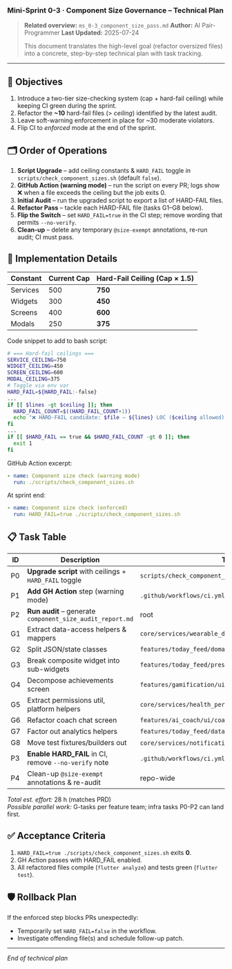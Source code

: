 ### Mini-Sprint 0-3 · Component Size Governance – Technical Plan

> **Related overview:** `ms_0-3_component_size_pass.md` **Author:** AI
> Pair-Programmer **Last Updated:** 2025-07-24
>
> This document translates the high-level goal (refactor oversized files) into a
> concrete, step-by-step technical plan with task tracking.

---

## 🎯 Objectives

1. Introduce a two-tier size-checking system (cap + hard-fail ceiling) while
   keeping CI green during the sprint.
2. Refactor the **~10** hard-fail files (> _ceiling_) identified by the latest
   audit.
3. Leave soft-warning enforcement in place for ~30 moderate violators.
4. Flip CI to _enforced_ mode at the end of the sprint.

## 🗂️ Order of Operations

1. **Script Upgrade** – add ceiling constants & `HARD_FAIL` toggle in
   `scripts/check_component_sizes.sh` (default `false`).
2. **GitHub Action (warning mode)** – run the script on every PR; logs show ❌
   when a file exceeds the ceiling but the job exits 0.
3. **Initial Audit** – run the upgraded script to export a list of HARD-FAIL
   files.
4. **Refactor Pass** – tackle each HARD-FAIL file (tasks G1–G8 below).
5. **Flip the Switch** – set `HARD_FAIL=true` in the CI step; remove wording
   that permits `--no-verify`.
6. **Clean-up** – delete any temporary `@size-exempt` annotations, re-run audit;
   CI must pass.

## 🔧 Implementation Details

| Constant | Current Cap | Hard-Fail Ceiling (Cap × 1.5) |
| -------- | ----------- | ----------------------------- |
| Services | 500         | **750**                       |
| Widgets  | 300         | **450**                       |
| Screens  | 400         | **600**                       |
| Modals   | 250         | **375**                       |

Code snippet to add to bash script:

```bash
# === Hard-fail ceilings ===
SERVICE_CEILING=750
WIDGET_CEILING=450
SCREEN_CEILING=600
MODAL_CEILING=375
# Toggle via env var
HARD_FAIL=${HARD_FAIL:-false}
...
if [[ $lines -gt $ceiling ]]; then
  HARD_FAIL_COUNT=$((HARD_FAIL_COUNT+1))
  echo "❌ HARD-FAIL candidate: $file – ${lines} LOC ($ceiling allowed)"
fi
...
if [[ $HARD_FAIL == true && $HARD_FAIL_COUNT -gt 0 ]]; then
  exit 1
fi
```

GitHub Action excerpt:

```yaml
- name: Component size check (warning mode)
  run: ./scripts/check_component_sizes.sh
```

At sprint end:

```yaml
- name: Component size check (enforced)
  run: HARD_FAIL=true ./scripts/check_component_sizes.sh
```

## 📋 Task Table

| ID | Description                                               | Target File(s) / Path                                               | Owner         | Est  | Status |
| -- | --------------------------------------------------------- | ------------------------------------------------------------------- | ------------- | ---- | ------ |
| P0 | **Upgrade script** with ceilings + `HARD_FAIL` toggle     | `scripts/check_component_sizes.sh`                                  | dev-infra     | 1h   | ✅     |
| P1 | **Add GH Action** step (warning mode)                     | `.github/workflows/ci.yml`                                          | dev-infra     | 0.5h | ✅     |
| P2 | **Run audit** – generate `component_size_audit_report.md` | root                                                                | dev-infra     | 0.5h | ✅     |
| G1 | Extract data-access helpers & mappers                     | `core/services/wearable_data_repository.dart`                       | backend       | 4h   | ✅     |
| G2 | Split JSON/state classes                                  | `features/today_feed/domain/models/today_feed_content.dart`         | mobile        | 3h   | ✅     |
| G3 | Break composite widget into sub-widgets                   | `features/today_feed/presentation/widgets/offline`                  | mobile        | 3h   | ✅     |
| G4 | Decompose achievements screen                             | `features/gamification/ui/achievements_screen.dart`                 | gamification  | 4h   | ⬜     |
| G5 | Extract permissions util, platform helpers                | `core/services/health_permission_manager.dart`                      | core          | 3h   | ✅     |
| G6 | Refactor coach chat screen                                | `features/ai_coach/ui/coach_chat_screen.dart`                       | ai-coach      | 4h   | ⬜     |
| G7 | Factor out analytics helpers                              | `features/today_feed/data/services/today_feed_sharing_service.dart` | today_feed    | 3h   | ⬜     |
| G8 | Move test fixtures/builders out                           | `core/services/notification_test_validator.dart` et al.             | notifications | 3h   | ⬜     |
| P3 | **Enable HARD_FAIL** in CI, remove `--no-verify` note     | `.github/workflows/ci.yml`, docs                                    | dev-infra     | 0.5h | ⬜     |
| P4 | Clean-up `@size-exempt` annotations & re-audit            | repo-wide                                                           | dev-infra     | 0.5h | ⬜     |

_Total est. effort:_ 28 h (matches PRD)\
_Possible parallel work:_ G-tasks per feature team; infra tasks P0-P2 can land
first.

## ✅ Acceptance Criteria

1. `HARD_FAIL=true ./scripts/check_component_sizes.sh` exits **0**.
2. GH Action passes with HARD_FAIL enabled.
3. All refactored files compile (`flutter analyze`) and tests green
   (`flutter test`).

## 🛡️ Rollback Plan

If the enforced step blocks PRs unexpectedly:

- Temporarily set `HARD_FAIL=false` in the workflow.
- Investigate offending file(s) and schedule follow-up patch.

---

_End of technical plan_
